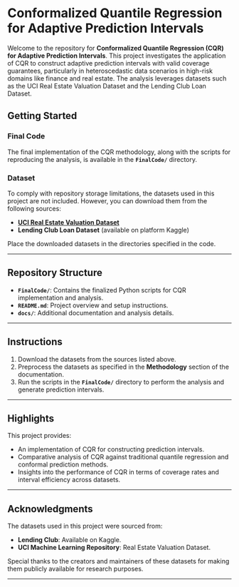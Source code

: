 # Conformalized Quantile Regression for Adaptive Prediction Intervals

Welcome to the repository for **Conformalized Quantile Regression (CQR) for Adaptive Prediction Intervals**. This project investigates the application of CQR to construct adaptive prediction intervals with valid coverage guarantees, particularly in heteroscedastic data scenarios in high-risk domains like finance and real estate. The analysis leverages datasets such as the UCI Real Estate Valuation Dataset and the Lending Club Loan Dataset.

## Getting Started

### Final Code
The final implementation of the CQR methodology, along with the scripts for reproducing the analysis, is available in the **`FinalCode/`** directory.

### Dataset
To comply with repository storage limitations, the datasets used in this project are not included. However, you can download them from the following sources:
- **[UCI Real Estate Valuation Dataset](https://archive.ics.uci.edu/ml/datasets/Real+estate+valuation+data+set)**
- **Lending Club Loan Dataset** (available on platform Kaggle)

Place the downloaded datasets in the directories specified in the code.

---

## Repository Structure
- **`FinalCode/`**: Contains the finalized Python scripts for CQR implementation and analysis.
- **`README.md`**: Project overview and setup instructions.
- **`docs/`**: Additional documentation and analysis details.

---

## Instructions
1. Download the datasets from the sources listed above.
2. Preprocess the datasets as specified in the **Methodology** section of the documentation.
3. Run the scripts in the **`FinalCode/`** directory to perform the analysis and generate prediction intervals.

---

## Highlights
This project provides:
- An implementation of CQR for constructing prediction intervals.
- Comparative analysis of CQR against traditional quantile regression and conformal prediction methods.
- Insights into the performance of CQR in terms of coverage rates and interval efficiency across datasets.

---

## Acknowledgments
The datasets used in this project were sourced from:
- **Lending Club**: Available on Kaggle.
- **UCI Machine Learning Repository**: Real Estate Valuation Dataset.

Special thanks to the creators and maintainers of these datasets for making them publicly available for research purposes.

---
